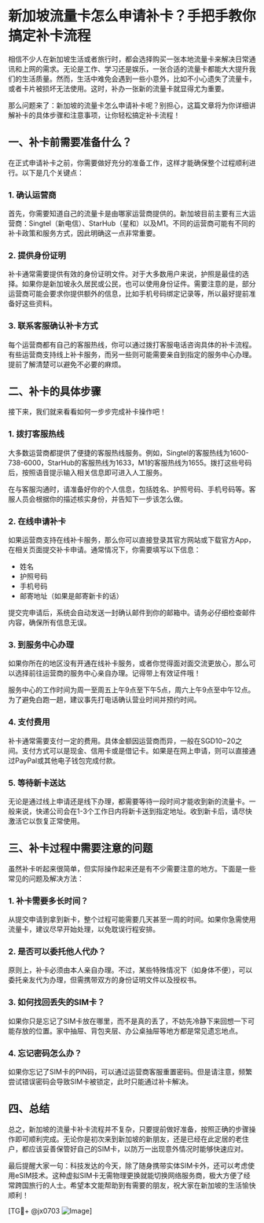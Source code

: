 # 新加坡流量卡怎么申请补卡？手把手教你搞定补卡流程

相信不少人在新加坡生活或者旅行时，都会选择购买一张本地流量卡来解决日常通讯和上网的需求。无论是工作、学习还是娱乐，一张合适的流量卡都能大大提升我们的生活质量。然而，生活中难免会遇到一些小意外，比如不小心遗失了流量卡，或者卡片被损坏无法使用。这时，补办一张新的流量卡就显得尤为重要。

那么问题来了：新加坡的流量卡怎么申请补卡呢？别担心，这篇文章将为你详细讲解补卡的具体步骤和注意事项，让你轻松搞定补卡流程！

## 一、补卡前需要准备什么？

在正式申请补卡之前，你需要做好充分的准备工作，这样才能确保整个过程顺利进行。以下是几个关键点：

### 1. 确认运营商
首先，你需要知道自己的流量卡是由哪家运营商提供的。新加坡目前主要有三大运营商：Singtel（新电信）、StarHub（星和）以及M1。不同的运营商可能有不同的补卡政策和服务方式，因此明确这一点非常重要。

### 2. 提供身份证明
补卡通常需要提供有效的身份证明文件。对于大多数用户来说，护照是最佳的选择。如果你是新加坡永久居民或公民，也可以使用身份证件。需要注意的是，部分运营商可能会要求你提供额外的信息，比如手机号码绑定记录等，所以最好提前准备好这些资料。

### 3. 联系客服确认补卡方式
每个运营商都有自己的客服热线，你可以通过拨打客服电话咨询具体的补卡流程。有些运营商支持线上补卡服务，而另一些则可能需要亲自到指定的服务中心办理。提前了解清楚可以避免不必要的麻烦。

## 二、补卡的具体步骤

接下来，我们就来看看如何一步步完成补卡操作吧！

### 1. 拨打客服热线
大多数运营商都提供了便捷的客服热线服务。例如，Singtel的客服热线为1600-738-6000，StarHub的客服热线为1633，M1的客服热线为1655。拨打这些号码后，按照语音提示输入相关信息即可进入人工服务。

在与客服沟通时，请准备好你的个人信息，包括姓名、护照号码、手机号码等。客服人员会根据你的描述核实身份，并告知下一步该怎么做。

### 2. 在线申请补卡
如果运营商支持在线补卡服务，那么你可以直接登录其官方网站或下载官方App，在相关页面提交补卡申请。通常情况下，你需要填写以下信息：
- 姓名
- 护照号码
- 手机号码
- 邮寄地址（如果是邮寄新卡的话）

提交完申请后，系统会自动发送一封确认邮件到你的邮箱中。请务必仔细检查邮件内容，确保所有信息无误。

### 3. 到服务中心办理
如果你所在的地区没有开通在线补卡服务，或者你觉得面对面交流更放心，那么可以选择前往运营商的服务中心亲自办理。记得带上有效证件哦！

服务中心的工作时间为周一至周五上午9点至下午5点，周六上午9点至中午12点。为了避免白跑一趟，建议事先打电话确认营业时间并预约时间。

### 4. 支付费用
补卡通常需要支付一定的费用。具体金额因运营商而异，一般在SGD$10-$20之间。支付方式可以是现金、信用卡或是借记卡。如果是在网上申请，则可以直接通过PayPal或其他电子钱包完成付款。

### 5. 等待新卡送达
无论是通过线上申请还是线下办理，都需要等待一段时间才能收到新的流量卡。一般来说，快递公司会在1-3个工作日内将新卡送到指定地址。收到新卡后，请尽快激活它以恢复正常使用。

## 三、补卡过程中需要注意的问题

虽然补卡听起来很简单，但实际操作起来还是有不少需要注意的地方。下面是一些常见的问题及解决方法：

### 1. 补卡需要多长时间？
从提交申请到拿到新卡，整个过程可能需要几天甚至一周的时间。如果你急需使用流量卡，建议尽早开始处理，以免耽误行程安排。

### 2. 是否可以委托他人代办？
原则上，补卡必须由本人亲自办理。不过，某些特殊情况下（如身体不便），可以委托亲友代为办理，但需携带双方的身份证明文件以及授权书。

### 3. 如何找回丢失的SIM卡？
如果你只是忘记了SIM卡放在哪里，而不是真的丢了，不妨先冷静下来回想一下可能存放的位置。家中抽屉、背包夹层、办公桌抽屉等地方都是常见遗忘地点。

### 4. 忘记密码怎么办？
如果你忘记了SIM卡的PIN码，可以通过运营商客服重置密码。但是请注意，频繁尝试错误密码会导致SIM卡被锁定，此时只能通过补卡解决。

## 四、总结

总之，新加坡的流量卡补卡流程并不复杂，只要提前做好准备，按照正确的步骤操作即可顺利完成。无论你是初次来到新加坡的新朋友，还是已经在此定居的老住户，都应该妥善保管好自己的SIM卡，以防万一出现意外情况时能够快速应对。

最后提醒大家一句：科技发达的今天，除了随身携带实体SIM卡外，还可以考虑使用eSIM技术。这种虚拟SIM卡无需物理更换就能切换网络服务商，极大方便了经常跨国旅行的人士。希望本文能帮助到有需要的朋友，祝大家在新加坡的生活愉快顺利！

[TG💪+ @jx0703 ![Image](https://github.com/user-attachments/assets/dbca1d08-cadb-493c-b0ec-ad6f7a83f270)]